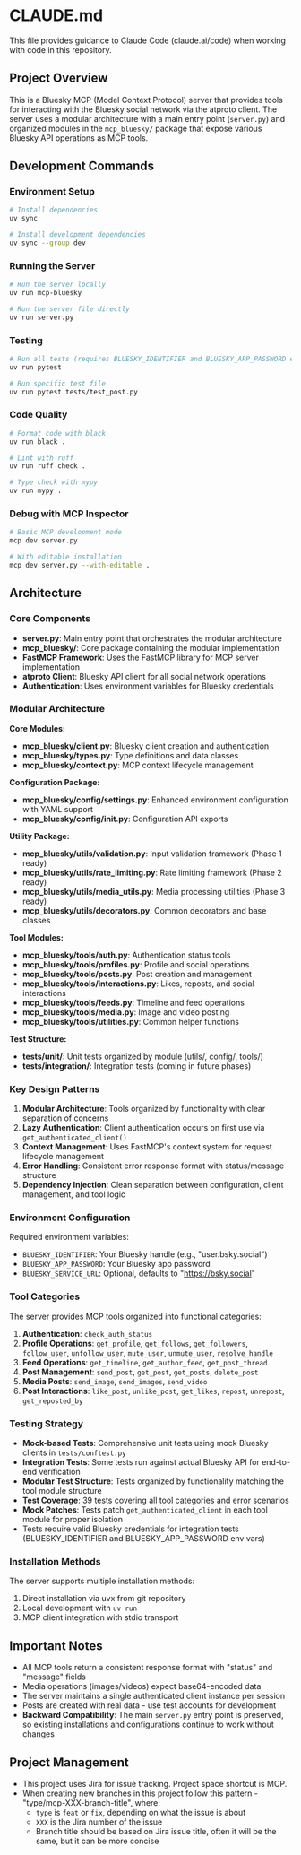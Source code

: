 # CLAUDE.md

This file provides guidance to Claude Code (claude.ai/code) when working with code in this repository.

## Project Overview

This is a Bluesky MCP (Model Context Protocol) server that provides tools for interacting with the Bluesky social network via the atproto client. The server uses a modular architecture with a main entry point (`server.py`) and organized modules in the `mcp_bluesky/` package that expose various Bluesky API operations as MCP tools.

## Development Commands

### Environment Setup
```bash
# Install dependencies
uv sync

# Install development dependencies
uv sync --group dev
```

### Running the Server
```bash
# Run the server locally
uv run mcp-bluesky

# Run the server file directly
uv run server.py
```

### Testing
```bash
# Run all tests (requires BLUESKY_IDENTIFIER and BLUESKY_APP_PASSWORD env vars)
uv run pytest

# Run specific test file
uv run pytest tests/test_post.py
```

### Code Quality
```bash
# Format code with black
uv run black .

# Lint with ruff
uv run ruff check .

# Type check with mypy
uv run mypy .
```

### Debug with MCP Inspector
```bash
# Basic MCP development mode
mcp dev server.py

# With editable installation
mcp dev server.py --with-editable .
```

## Architecture

### Core Components

- **server.py**: Main entry point that orchestrates the modular architecture
- **mcp_bluesky/**: Core package containing the modular implementation
- **FastMCP Framework**: Uses the FastMCP library for MCP server implementation
- **atproto Client**: Bluesky API client for all social network operations
- **Authentication**: Uses environment variables for Bluesky credentials

### Modular Architecture

**Core Modules:**
- **mcp_bluesky/client.py**: Bluesky client creation and authentication
- **mcp_bluesky/types.py**: Type definitions and data classes
- **mcp_bluesky/context.py**: MCP context lifecycle management

**Configuration Package:**
- **mcp_bluesky/config/settings.py**: Enhanced environment configuration with YAML support
- **mcp_bluesky/config/__init__.py**: Configuration API exports

**Utility Package:**
- **mcp_bluesky/utils/validation.py**: Input validation framework (Phase 1 ready)
- **mcp_bluesky/utils/rate_limiting.py**: Rate limiting framework (Phase 2 ready)
- **mcp_bluesky/utils/media_utils.py**: Media processing utilities (Phase 3 ready)
- **mcp_bluesky/utils/decorators.py**: Common decorators and base classes

**Tool Modules:**
- **mcp_bluesky/tools/auth.py**: Authentication status tools
- **mcp_bluesky/tools/profiles.py**: Profile and social operations
- **mcp_bluesky/tools/posts.py**: Post creation and management
- **mcp_bluesky/tools/interactions.py**: Likes, reposts, and social interactions
- **mcp_bluesky/tools/feeds.py**: Timeline and feed operations
- **mcp_bluesky/tools/media.py**: Image and video posting
- **mcp_bluesky/tools/utilities.py**: Common helper functions

**Test Structure:**
- **tests/unit/**: Unit tests organized by module (utils/, config/, tools/)
- **tests/integration/**: Integration tests (coming in future phases)

### Key Design Patterns

1. **Modular Architecture**: Tools organized by functionality with clear separation of concerns
2. **Lazy Authentication**: Client authentication occurs on first use via `get_authenticated_client()`
3. **Context Management**: Uses FastMCP's context system for request lifecycle management
4. **Error Handling**: Consistent error response format with status/message structure
5. **Dependency Injection**: Clean separation between configuration, client management, and tool logic

### Environment Configuration

Required environment variables:
- `BLUESKY_IDENTIFIER`: Your Bluesky handle (e.g., "user.bsky.social")
- `BLUESKY_APP_PASSWORD`: Your Bluesky app password
- `BLUESKY_SERVICE_URL`: Optional, defaults to "https://bsky.social"

### Tool Categories

The server provides MCP tools organized into functional categories:

1. **Authentication**: `check_auth_status`
2. **Profile Operations**: `get_profile`, `get_follows`, `get_followers`, `follow_user`, `unfollow_user`, `mute_user`, `unmute_user`, `resolve_handle`
3. **Feed Operations**: `get_timeline`, `get_author_feed`, `get_post_thread`
4. **Post Management**: `send_post`, `get_post`, `get_posts`, `delete_post`
5. **Media Posts**: `send_image`, `send_images`, `send_video`
6. **Post Interactions**: `like_post`, `unlike_post`, `get_likes`, `repost`, `unrepost`, `get_reposted_by`

### Testing Strategy

- **Mock-based Tests**: Comprehensive unit tests using mock Bluesky clients in `tests/conftest.py`
- **Integration Tests**: Some tests run against actual Bluesky API for end-to-end verification
- **Modular Test Structure**: Tests organized by functionality matching the tool module structure
- **Test Coverage**: 39 tests covering all tool categories and error scenarios
- **Mock Patches**: Tests patch `get_authenticated_client` in each tool module for proper isolation
- Tests require valid Bluesky credentials for integration tests (BLUESKY_IDENTIFIER and BLUESKY_APP_PASSWORD env vars)

### Installation Methods

The server supports multiple installation methods:
1. Direct installation via uvx from git repository
2. Local development with `uv run`
3. MCP client integration with stdio transport

## Important Notes

- All MCP tools return a consistent response format with "status" and "message" fields
- Media operations (images/videos) expect base64-encoded data
- The server maintains a single authenticated client instance per session
- Posts are created with real data - use test accounts for development
- **Backward Compatibility**: The main `server.py` entry point is preserved, so existing installations and configurations continue to work without changes

## Project Management

- This project uses Jira for issue tracking. Project space shortcut is MCP.
- When creating new branches in this project follow this pattern - "type/mcp-XXX-branch-title", where:
  - `type` is `feat` or `fix`, depending on what the issue is about
  - `XXX` is the Jira number of the issue
  - Branch title should be based on Jira issue title, often it will be the same, but it can be more concise
